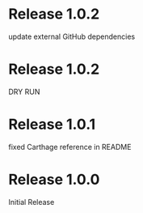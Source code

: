 # Release 1.0.2
update external GitHub dependencies

# Release 1.0.2
DRY RUN

# Release 1.0.1
fixed Carthage reference in README

# Release 1.0.0
Initial Release

